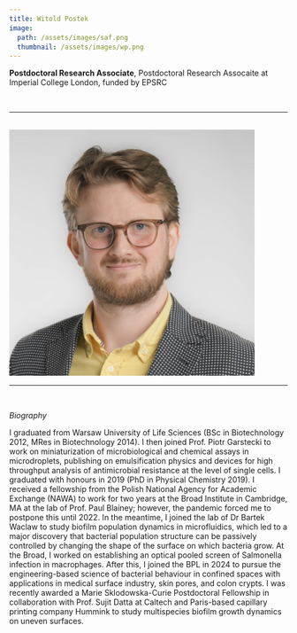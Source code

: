 ```yaml
---
title: Witold Postek
image: 
  path: /assets/images/saf.png 
  thumbnail: /assets/images/wp.png
---
```


**Postdoctoral Research Associate**, Postdoctoral Research Assocaite at Imperial College London, funded by EPSRC 

<br>

***

<br>


<img src ="/assets/images/wp.png" width="444" heigth="444">


<br>

***

<br>


*Biography*

I graduated from Warsaw University of Life Sciences (BSc in Biotechnology 2012, MRes in Biotechnology 2014). I then joined Prof. Piotr Garstecki to work on miniaturization of microbiological and chemical assays in microdroplets, publishing on emulsification physics and devices for high throughput analysis of antimicrobial resistance at the level of single cells. I graduated with honours in 2019 (PhD in Physical Chemistry 2019). I received a fellowship from the Polish National Agency for Academic Exchange (NAWA) to work for two years at the Broad Institute in Cambridge, MA at the lab of Prof. Paul Blainey; however, the pandemic forced me to postpone this until 2022. In the meantime, I joined the lab of Dr Bartek Waclaw to study biofilm population dynamics in microfluidics, which led to a major discovery that bacterial population structure can be passively controlled by changing the shape of the surface on which bacteria grow. At the Broad, I worked on establishing an optical pooled screen of Salmonella infection in macrophages. After this, I joined the BPL in 2024 to pursue the engineering-based science of bacterial behaviour in confined spaces with applications in medical surface industry, skin pores, and colon crypts. I was recently awarded a Marie Sklodowska-Curie Postdoctoral Fellowship in collaboration with Prof. Sujit Datta at Caltech and Paris-based capillary printing company Hummink to study multispecies biofilm growth dynamics on uneven surfaces.

